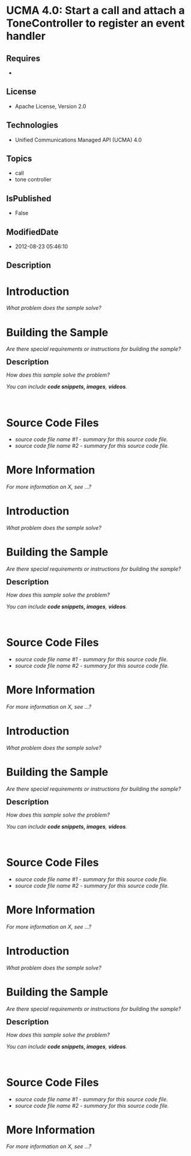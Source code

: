 # UCMA 4.0: Start a call and attach a ToneController to register an event handler
## Requires
* 
## License
* Apache License, Version 2.0
## Technologies
* Unified Communications Managed API (UCMA) 4.0
## Topics
* call
* tone controller
## IsPublished
* False
## ModifiedDate
* 2012-08-23 05:46:10
## Description

<h1>Introduction</h1>
<p><em>What problem does the sample solve?</em></p>
<h1><span>Building the Sample</span></h1>
<p><em>Are there special requirements or instructions for building the sample?</em></p>
<p><span style="font-size:20px; font-weight:bold">Description</span></p>
<p><em>How does this sample solve the problem?</em></p>
<p><em>You can include <em><strong>code snippets, </strong></em><strong>images</strong>,
<strong>videos</strong>.&nbsp;&nbsp; </em></p>
<p>&nbsp;</p>
<h1><span>Source Code Files</span></h1>
<ul>
<li><em>source code file name #1 - summary for this source code file.</em> </li><li><em><em>source code file name #2 - summary for this source code file.</em></em>
</li></ul>
<h1>More Information</h1>
<p><em>For more information on X, see ...?</em></p>
<h1>Introduction</h1>
<p><em>What problem does the sample solve?</em></p>
<h1><span>Building the Sample</span></h1>
<p><em>Are there special requirements or instructions for building the sample?</em></p>
<p><span style="font-size:20px; font-weight:bold">Description</span></p>
<p><em>How does this sample solve the problem?</em></p>
<p><em>You can include <em><strong>code snippets, </strong></em><strong>images</strong>,
<strong>videos</strong>.&nbsp;&nbsp; </em></p>
<p>&nbsp;</p>
<h1><span>Source Code Files</span></h1>
<ul>
<li><em>source code file name #1 - summary for this source code file.</em> </li><li><em><em>source code file name #2 - summary for this source code file.</em></em>
</li></ul>
<h1>More Information</h1>
<p><em>For more information on X, see ...?</em></p>
<h1>Introduction</h1>
<p><em>What problem does the sample solve?</em></p>
<h1><span>Building the Sample</span></h1>
<p><em>Are there special requirements or instructions for building the sample?</em></p>
<p><span style="font-size:20px; font-weight:bold">Description</span></p>
<p><em>How does this sample solve the problem?</em></p>
<p><em>You can include <em><strong>code snippets, </strong></em><strong>images</strong>,
<strong>videos</strong>.&nbsp;&nbsp; </em></p>
<p>&nbsp;</p>
<h1><span>Source Code Files</span></h1>
<ul>
<li><em>source code file name #1 - summary for this source code file.</em> </li><li><em><em>source code file name #2 - summary for this source code file.</em></em>
</li></ul>
<h1>More Information</h1>
<p><em>For more information on X, see ...?</em></p>
<h1>Introduction</h1>
<p><em>What problem does the sample solve?</em></p>
<h1><span>Building the Sample</span></h1>
<p><em>Are there special requirements or instructions for building the sample?</em></p>
<p><span style="font-size:20px; font-weight:bold">Description</span></p>
<p><em>How does this sample solve the problem?</em></p>
<p><em>You can include <em><strong>code snippets, </strong></em><strong>images</strong>,
<strong>videos</strong>.&nbsp;&nbsp; </em></p>
<p>&nbsp;</p>
<h1><span>Source Code Files</span></h1>
<ul>
<li><em>source code file name #1 - summary for this source code file.</em> </li><li><em><em>source code file name #2 - summary for this source code file.</em></em>
</li></ul>
<h1>More Information</h1>
<p><em>For more information on X, see ...?</em></p>
